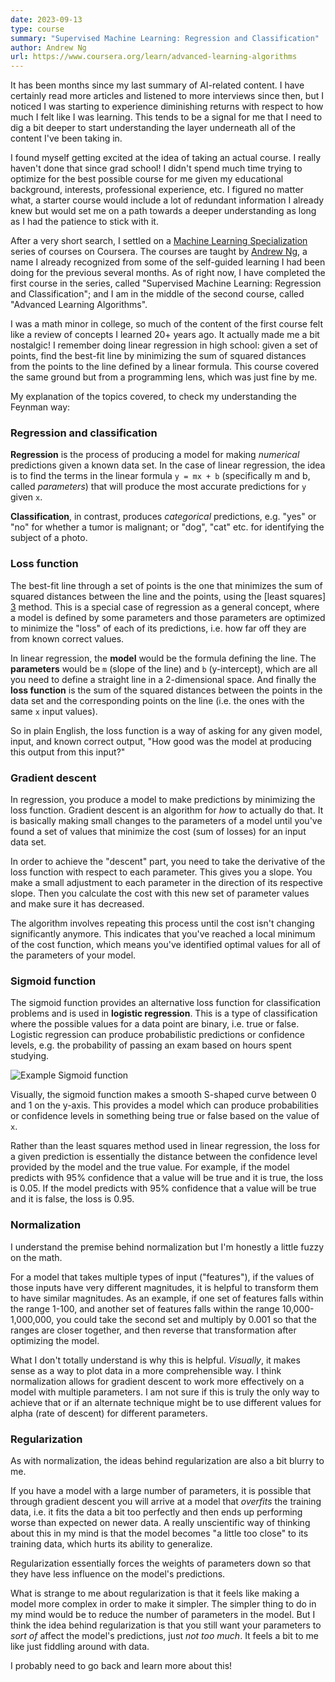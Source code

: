 ```yaml
---
date: 2023-09-13
type: course
summary: "Supervised Machine Learning: Regression and Classification"
author: Andrew Ng
url: https://www.coursera.org/learn/advanced-learning-algorithms
---
```


It has been months since my last summary of AI-related content. I have certainly
read more articles and listened to more interviews since then, but I noticed I
was starting to experience diminishing returns with respect to how much I felt
like I was learning. This tends to be a signal for me that I need to dig a bit
deeper to start understanding the layer underneath all of the content I've been
taking in.

I found myself getting excited at the idea of taking an actual course. I really
haven't done that since grad school! I didn't spend much time trying to optimize
for the best possible course for me given my educational background, interests,
professional experience, etc. I figured no matter what, a starter course would
include a lot of redundant information I already knew but would set me on a path
towards a deeper understanding as long as I had the patience to stick with it.

After a very short search, I settled on a [Machine Learning Specialization][1]
series of courses on Coursera. The courses are taught by [Andrew Ng][2], a name
I already recognized from some of the self-guided learning I had been doing for
the previous several months. As of right now, I have completed the first course
in the series, called "Supervised Machine Learning: Regression and
Classification"; and I am in the middle of the second course, called "Advanced
Learning Algorithms".

I was a math minor in college, so much of the content of the first course felt
like a review of concepts I learned 20+ years ago. It actually made me a bit
nostalgic! I remember doing linear regression in high school: given a set of
points, find the best-fit line by minimizing the sum of squared distances from
the points to the line defined by a linear formula. This course covered the same
ground but from a programming lens, which was just fine by me.

My explanation of the topics covered, to check my understanding the Feynman way:

### Regression and classification

**Regression** is the process of producing a model for making _numerical_
predictions given a known data set. In the case of linear regression, the idea
is to find the terms in the linear formula `y = mx + b` (specifically m and b,
called _parameters_) that will produce the most accurate predictions for `y`
given `x`.

**Classification**, in contrast, produces _categorical_ predictions, e.g. "yes"
or "no" for whether a tumor is malignant; or "dog", "cat" etc. for identifying
the subject of a photo.

### Loss function

The best-fit line through a set of points is the one that minimizes the sum of
squared distances between the line and the points, using the [least squares]
[3] method. This is a special case of regression as a general concept, where a
model is defined by some parameters and those parameters are optimized to
minimize the "loss" of each of its predictions, i.e. how far off they are from
known correct values.

In linear regression, the **model** would be the formula defining the line. The
**parameters** would be `m` (slope of the line) and `b` (y-intercept), which are
all you need to define a straight line in a 2-dimensional space. And finally
the **loss function** is the sum of the squared distances between the points in
the data set and the corresponding points on the line (i.e. the ones with the
same `x` input values).

So in plain English, the loss function is a way of asking for any given model,
input, and known correct output, "How good was the model at producing this
output from this input?"

### Gradient descent

In regression, you produce a model to make predictions by minimizing the loss
function. Gradient descent is an algorithm for _how_ to actually do that. It is
basically making small changes to the parameters of a model until you've found
a set of values that minimize the cost (sum of losses) for an input data set.

In order to achieve the "descent" part, you need to take the derivative of the
loss function with respect to each parameter. This gives you a slope. You make
a small adjustment to each parameter in the direction of its respective slope.
Then you calculate the cost with this new set of parameter values and make sure
it has decreased.

The algorithm involves repeating this process until the cost isn't changing
significantly anymore. This indicates that you've reached a local minimum of
the cost function, which means you've identified optimal values for all of the
parameters of your model.

### Sigmoid function

The sigmoid function provides an alternative loss function for classification
problems and is used in **logistic regression**. This is a type of
classification where the possible values for a data point are binary, i.e. true
or false. Logistic regression can produce probabilistic predictions or
confidence levels, e.g. the probability of passing an exam based on hours spent
studying.

![Example Sigmoid function](/images/supervised-machine-learning-sigmoid-function.png)

Visually, the sigmoid function makes a smooth S-shaped curve between 0 and 1 on
the y-axis. This provides a model which can produce probabilities or confidence
levels in something being true or false based on the value of `x`.

Rather than the least squares method used in linear regression, the loss for a
given prediction is essentially the distance between the confidence level
provided by the model and the true value. For example, if the model predicts
with 95% confidence that a value will be true and it is true, the loss is 0.05.
If the model predicts with 95% confidence that a value will be true and it is
false, the loss is 0.95.

### Normalization

I understand the premise behind normalization but I'm honestly a little fuzzy on
the math.

For a model that takes multiple types of input ("features"), if the values of
those inputs have very different magnitudes, it is helpful to transform them to
have similar magnitudes. As an example, if one set of features falls within the
range 1-100, and another set of features falls within the range
10,000-1,000,000, you could take the second set and multiply by 0.001 so that
the ranges are closer together, and then reverse that transformation after
optimizing the model.

What I don't totally understand is why this is helpful. _Visually_, it makes
sense as a way to plot data in a more comprehensible way. I think normalization
allows for gradient descent to work more effectively on a model with multiple
parameters. I am not sure if this is truly the only way to achieve that or if
an alternate technique might be to use different values for alpha (rate of
descent) for different parameters.

### Regularization

As with normalization, the ideas behind regularization are also a bit blurry to
me.

If you have a model with a large number of parameters, it is possible that
through gradient descent you will arrive at a model that _overfits_ the
training data, i.e. it fits the data a bit too perfectly and then ends up
performing worse than expected on newer data. A really unscientific way of
thinking about this in my mind is that the model becomes "a little too close"
to its training data, which hurts its ability to generalize.

Regularization essentially forces the weights of parameters down so that they
have less influence on the model's predictions.

What is strange to me about regularization is that it feels like making a model
more complex in order to make it simpler. The simpler thing to do in my mind
would be to reduce the number of parameters in the model. But I think the idea
behind regularization is that you still want your parameters to _sort of_
affect the model's predictions, just _not too much_. It feels a bit to me like
just fiddling around with data.

I probably need to go back and learn more about this!

[1]: https://www.coursera.org/specializations/machine-learning-introduction
[2]: https://www.andrewng.org/
[3]: https://en.wikipedia.org/wiki/Least_squares
